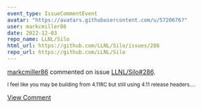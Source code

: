 ```yaml
---
event_type: IssueCommentEvent
avatar: "https://avatars.githubusercontent.com/u/5720676?"
user: markcmiller86
date: 2022-12-03
repo_name: LLNL/Silo
html_url: https://github.com/LLNL/Silo/issues/286
repo_url: https://github.com/LLNL/Silo
---
```


<a href='https://github.com/markcmiller86' target='_blank'>markcmiller86</a> commented on issue <a href='https://github.com/LLNL/Silo/issues/286' target='_blank'>LLNL/Silo#286</a>.

<small>I feel like you may be building from 4.11RC but still using 4.11 release headers....</small>

<a href='https://github.com/LLNL/Silo/issues/286' target='_blank'>View Comment</a>